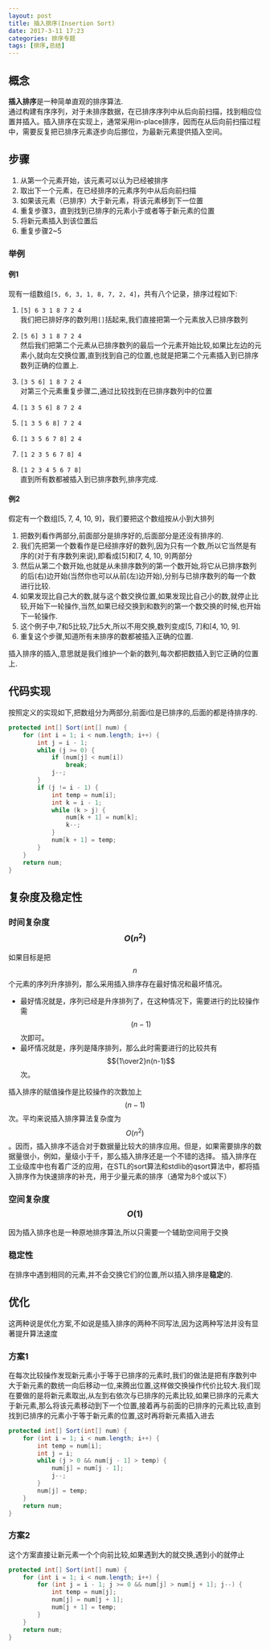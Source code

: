 ```yaml
---
layout: post
title: 插入排序(Insertion Sort)
date: 2017-3-11 17:23
categories: 排序专题
tags: [排序,总结]
---
```

## 概念
**插入排序**是一种简单直观的排序算法.  
通过构建有序序列，对于未排序数据，在已排序序列中从后向前扫描，找到相应位置并插入。插入排序在实现上，通常采用in-place排序，因而在从后向前扫描过程中，需要反复把已排序元素逐步向后挪位，为最新元素提供插入空间。

## 步骤
1. 从第一个元素开始，该元素可以认为已经被排序
2. 取出下一个元素，在已经排序的元素序列中从后向前扫描
3. 如果该元素（已排序）大于新元素，将该元素移到下一位置
4. 重复步骤3，直到找到已排序的元素小于或者等于新元素的位置
5. 将新元素插入到该位置后
6. 重复步骤2~5

### 举例
#### 例1
现有一组数组`[5, 6, 3, 1, 8, 7, 2, 4]`，共有八个记录，排序过程如下:
1. `[5] 6 3 1 8 7 2 4`  
我们把已排好序的数列用`[]`括起来,我们直接把第一个元素放入已排序数列
2. `[5 6] 3 1 8 7 2 4`  
然后我们把第二个元素从已排序数列的最后一个元素开始比较,如果比左边的元素小,就向左交换位置,直到找到自己的位置,也就是把第二个元素插入到已排序数列正确的位置上.
3. `[3 5 6] 1 8 7 2 4`  
对第三个元素重复步骤二,通过比较找到在已排序数列中的位置  
4. `[1 3 5 6] 8 7 2 4`

5. `[1 3 5 6 8] 7 2 4`

6. `[1 3 5 6 7 8] 2 4`

7. `[1 2 3 5 6 7 8] 4`

8. `[1 2 3 4 5 6 7 8]`  
直到所有数都被插入到已排序数列,排序完成.

#### 例2
假定有一个数组[5, 7, 4, 10, 9]，我们要把这个数组按从小到大排列
1. 把数列看作两部分,前面部分是排序好的,后面部分是还没有排序的.
2. 我们先把第一个数看作是已经排序好的数列,因为只有一个数,所以它当然是有序的(对于有序数列来说),即看成[5]和[7, 4, 10, 9]两部分
3. 然后从第二个数开始,也就是从未排序数列的第一个数开始,将它从已排序数列的后(右)边开始(当然你也可以从前(左)边开始),分别与已排序数列的每一个数进行比较.
4. 如果发现比自己大的数,就与这个数交换位置,如果发现比自己小的数,就停止比较,开始下一轮操作,当然,如果已经交换到和数列的第一个数交换的时候,也开始下一轮操作.
5. 这个例子中,7和5比较,7比5大,所以不用交换,数列变成[5, 7]和[4, 10, 9].
6. 重复这个步骤,知道所有未排序的数都被插入正确的位置.

插入排序的插入,意思就是我们维护一个新的数列,每次都把数插入到它正确的位置上.

## 代码实现
按照定义的实现如下,把数组分为两部分,前面i位是已排序的,后面的都是待排序的.
```java
protected int[] Sort(int[] num) {
    for (int i = 1; i < num.length; i++) {
        int j = i - 1;
        while (j >= 0) {
            if (num[j] < num[i])
                break;
            j--;
        }
        if (j != i - 1) {
            int temp = num[i];
            int k = i - 1;
            while (k > j) {
                num[k + 1] = num[k];
                k--;
            }
            num[k + 1] = temp;
        }
    }
    return num;
}

```

## 复杂度及稳定性
### 时间复杂度 $$O(n^2)$$
如果目标是把$$n$$个元素的序列升序排列，那么采用插入排序存在最好情况和最坏情况。
- 最好情况就是，序列已经是升序排列了，在这种情况下，需要进行的比较操作需$$(n-1)$$次即可。
- 最坏情况就是，序列是降序排列，那么此时需要进行的比较共有$${1\over2}n(n-1)$$次。

插入排序的赋值操作是比较操作的次数加上$$(n-1)$$次。平均来说插入排序算法复杂度为$$O(n^2)$$。因而，插入排序不适合对于数据量比较大的排序应用。但是，如果需要排序的数据量很小，例如，量级小于千，那么插入排序还是一个不错的选择。   插入排序在工业级库中也有着广泛的应用，在STL的sort算法和stdlib的qsort算法中，都将插入排序作为快速排序的补充，用于少量元素的排序（通常为8个或以下）
### 空间复杂度 $$O(1)$$
因为插入排序也是一种原地排序算法,所以只需要一个辅助空间用于交换
### 稳定性
在排序中遇到相同的元素,并不会交换它们的位置,所以插入排序是**稳定**的.

## 优化
这两种说是优化方案,不如说是插入排序的两种不同写法,因为这两种写法并没有显著提升算法速度
### 方案1
在每次比较操作发现新元素小于等于已排序的元素时,我们的做法是把有序数列中大于新元素的数统一向后移动一位,来腾出位置,这样做交换操作代价比较大.我们现在要做的是将新元素取出,从左到右依次与已排序的元素比较,如果已排序的元素大于新元素,那么将该元素移动到下一个位置,接着再与前面的已排序的元素比较,直到找到已排序的元素小于等于新元素的位置,这时再将新元素插入进去
```java
protected int[] Sort(int[] num) {
    for (int i = 1; i < num.length; i++) {
        int temp = num[i];
        int j = i;
        while (j > 0 && num[j - 1] > temp) {
            num[j] = num[j - 1];
            j--;
        }
        num[j] = temp;
    }
    return num;
}
```
### 方案2
这个方案直接让新元素一个个向前比较,如果遇到大的就交换,遇到小的就停止
```java
protected int[] Sort(int[] num) {
    for (int i = 1; i < num.length; i++) {
        for (int j = i - 1; j >= 0 && num[j] > num[j + 1]; j--) {
            int temp = num[j];
            num[j] = num[j + 1];
            num[j + 1] = temp;
        }
    }
    return num;
}
```
